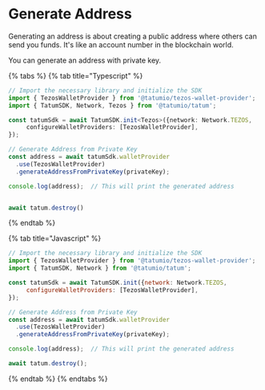 # Generate Address

Generating an address is about creating a public address where others can send you funds. It's like an account number in the blockchain world.

You can generate an address with private key.

{% tabs %}
{% tab title="Typescript" %}
```typescript
// Import the necessary library and initialize the SDK
import { TezosWalletProvider } from '@tatumio/tezos-wallet-provider';
import { TatumSDK, Network, Tezos } from '@tatumio/tatum';

const tatumSdk = await TatumSDK.init<Tezos>({network: Network.TEZOS,
     configureWalletProviders: [TezosWalletProvider],
});

// Generate Address from Private Key
const address = await tatumSdk.walletProvider
  .use(TezosWalletProvider)
  .generateAddressFromPrivateKey(privateKey);

console.log(address);  // This will print the generated address


await tatum.destroy()

```
{% endtab %}

{% tab title="Javascript" %}
```javascript
// Import the necessary library and initialize the SDK
import { TezosWalletProvider } from '@tatumio/tezos-wallet-provider';
import { TatumSDK, Network } from '@tatumio/tatum';

const tatumSdk = await TatumSDK.init({network: Network.TEZOS,
     configureWalletProviders: [TezosWalletProvider],
});

// Generate Address from Private Key
const address = await tatumSdk.walletProvider
  .use(TezosWalletProvider)
  .generateAddressFromPrivateKey(privateKey);

console.log(address);  // This will print the generated address

await tatum.destroy();

```
{% endtab %}
{% endtabs %}
